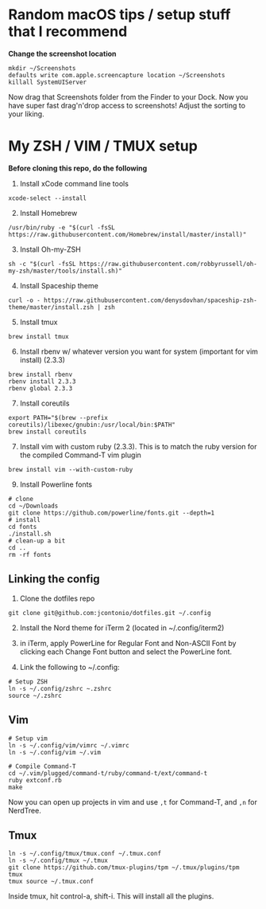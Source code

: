 # Random macOS tips / setup stuff that I recommend

**Change the screenshot location**

```
mkdir ~/Screenshots
defaults write com.apple.screencapture location ~/Screenshots
killall SystemUIServer
```

Now drag that Screenshots folder from the Finder to your Dock. Now you have super fast drag'n'drop access to screenshots! Adjust the sorting to your liking. 

# My ZSH / VIM / TMUX setup

**Before cloning this repo, do the following**

1. Install xCode command line tools

`xcode-select --install`

2. Install Homebrew

`/usr/bin/ruby -e "$(curl -fsSL https://raw.githubusercontent.com/Homebrew/install/master/install)"`

3. Install Oh-my-ZSH

`sh -c "$(curl -fsSL https://raw.githubusercontent.com/robbyrussell/oh-my-zsh/master/tools/install.sh)"`

4. Install Spaceship theme

`curl -o - https://raw.githubusercontent.com/denysdovhan/spaceship-zsh-theme/master/install.zsh | zsh`

5. Install tmux

`brew install tmux`

6. Install rbenv w/ whatever version you want for system (important for vim install) (2.3.3)

```
brew install rbenv
rbenv install 2.3.3
rbenv global 2.3.3
```

7. Install coreutils

```
export PATH="$(brew --prefix coreutils)/libexec/gnubin:/usr/local/bin:$PATH"
brew install coreutils
```

7. Install vim with custom ruby (2.3.3). This is to match the ruby version for the compiled Command-T vim plugin

`brew install vim --with-custom-ruby`

9. Install Powerline fonts

```
# clone
cd ~/Downloads
git clone https://github.com/powerline/fonts.git --depth=1
# install
cd fonts
./install.sh
# clean-up a bit
cd ..
rm -rf fonts
```

## Linking the config

1. Clone the dotfiles repo

`git clone git@github.com:jcontonio/dotfiles.git ~/.config`

2. Install the Nord theme for iTerm 2 (located in ~/.config/iterm2)

3. in iTerm, apply PowerLine for Regular Font and Non-ASCII Font by clicking each Change Font button and select the PowerLine font.

4. Link the following to ~/.config:

```
# Setup ZSH
ln -s ~/.config/zshrc ~.zshrc
source ~/.zshrc
```

## Vim

```
# Setup vim
ln -s ~/.config/vim/vimrc ~/.vimrc
ln -s ~/.config/vim ~/.vim

# Compile Command-T
cd ~/.vim/plugged/command-t/ruby/command-t/ext/command-t
ruby extconf.rb
make
```

Now you can open up projects in vim and use `,t` for Command-T, and `,n` for NerdTree.

## Tmux
```
ln -s ~/.config/tmux/tmux.conf ~/.tmux.conf
ln -s ~/.config/tmux ~/.tmux
git clone https://github.com/tmux-plugins/tpm ~/.tmux/plugins/tpm
tmux
tmux source ~/.tmux.conf
```

Inside tmux, hit control-a, shift-i. This will install all the plugins.
